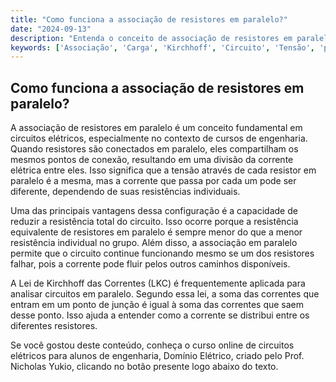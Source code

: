 ```yaml
---
title: "Como funciona a associação de resistores em paralelo?"
date: "2024-09-13"
description: "Entenda o conceito de associação de resistores em paralelo e sua importância em circuitos elétricos."
keywords: ['Associação', 'Carga', 'Kirchhoff', 'Circuito', 'Tensão', 'paralelo', 'Elemento']
---
```


## Como funciona a associação de resistores em paralelo?

A associação de resistores em paralelo é um conceito fundamental em circuitos elétricos, especialmente no contexto de cursos de engenharia. Quando resistores são conectados em paralelo, eles compartilham os mesmos pontos de conexão, resultando em uma divisão da corrente elétrica entre eles. Isso significa que a tensão através de cada resistor em paralelo é a mesma, mas a corrente que passa por cada um pode ser diferente, dependendo de suas resistências individuais.

Uma das principais vantagens dessa configuração é a capacidade de reduzir a resistência total do circuito. Isso ocorre porque a resistência equivalente de resistores em paralelo é sempre menor do que a menor resistência individual no grupo. Além disso, a associação em paralelo permite que o circuito continue funcionando mesmo se um dos resistores falhar, pois a corrente pode fluir pelos outros caminhos disponíveis.

A Lei de Kirchhoff das Correntes (LKC) é frequentemente aplicada para analisar circuitos em paralelo. Segundo essa lei, a soma das correntes que entram em um ponto de junção é igual à soma das correntes que saem desse ponto. Isso ajuda a entender como a corrente se distribui entre os diferentes resistores.

Se você gostou deste conteúdo, conheça o curso online de circuitos elétricos para alunos de engenharia, Domínio Elétrico, criado pelo Prof. Nicholas Yukio, clicando no botão presente logo abaixo do texto.